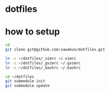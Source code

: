 dotfiles
========

# how to setup

```hoge.sh
cd
git clone git@github.com:sawakun/dotfiles.git 

ln -s ~/dotfiles/_vimrc ~/.vimrc
ln -s ~/dotfiles/_gvimrc ~/.gvimrc
ln -s ~/dotfiles/_bashrc ~/.bashrc

cd ~/dotfiles
git submodule init
git submodule update
```


